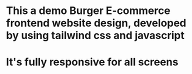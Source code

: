 # This a demo Burger E-commerce frontend website design, developed by using tailwind css and javascript
# It's fully responsive for all screens 
